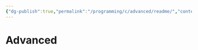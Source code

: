 ```yaml
---
{"dg-publish":true,"permalink":"/programming/c/advanced/readme/","contentClasses":".content svg {width: 100%; height: auto;}"}
---
```



# Advanced